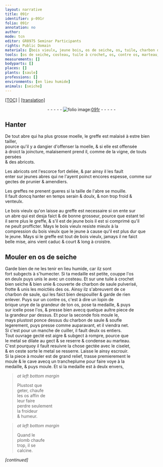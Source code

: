 ```yaml
---
layout: narrative
title: 091r
identifier: p-091r
folio: 091r
annotation: no
author:
mode: tcn
editor: GR8975 Seminar Participants
rights: Public Domain
materials: [bois vieulx, jeune bois, os de seiche, os, tuile, charbon de saule pulverisé, charbon de saule, brique, metal, plomb]
tools: [os de seiche, costeau, tuile à crochet, os, contre os, marteau, ciselet, moule, trancheplume]
measurements: []
bodyparts: []
places: []
plants: [saule]
professions: []
environments: [en lieu humide]
animals: [seiche]
---
```


 <p><a href="{{ site.baseurl }}/normalized/">[TOC]</a> | <a href="{{ site.baseurl }}/texts/p-091r_tl/" target="_blank">[translation]</a></p><div class="folio" align="center">- - - - - <a href="http://gallica.bnf.fr/ark:/12148/btv1b10500001g/f187.image" target="_blank"><img src="https://cu-mkp.github.io/2017-workshop-edition/assets/photo-icon.png" alt="folio image: " style="display:inline-block; margin-bottom:-3px;"/>091r</a> - - - - - </div>  
  

## Hanter

 
De tout abre qui ha plus grosse moelle, <span class="add">le greffe</span> est malaisé à <span class="del">estre</span> <span class="add">bien</span> tailler,<br/> pource qu'il y a dangier d'offenser la moelle, & si elle est offensée<br/> à droict la joincture, malaisem<span class="exp">ent</span> prend il, co<span class="exp">mm</span>e de la vigne, de touts persées<br/> & des abricots.
 
Les abricots ont l'escorce fort deliée, & par ainsy il les fault<br/> enter sur jeunes abres qui ne l'ayent poinct encores espesse, co<span class="exp">mm</span>e sur<br/> gectes de prunier & amendiers.
 
Les greffes ne <span class="del"><span class="ill"></span></span> prenent gueres si la taille de l'abre se mouille.<br/> Il fault doncq hanter en temps serain & doulx, & non trop froid &<br/> venteulx.
 
Le <span class="m">bois vieulx</span> qu'on laisse au greffe est necessaire si on ente sur<br/> un abre qui est desja faict & de bonne grosseur, pource que estant tel<br/> il serre plus le greffe, & s'il est de <span class="m">jeune bois</span> il est si comprimé qu'il<br/> ne peult profficter. Mays le <span class="m">bois vieulx</span> resiste mieulx à la<br/> compression du <span class="m">bois vieulx</span> <span class="del">que le jeune</span> à cause qu'il est plus dur que<br/> le jeune. Mays si le greffe est tout de <span class="m">bois vieulx</span>, jamays il ne faict<br/> belle mise, ains vient caduc & court & long à croistre.

 
  

## Mouler en <span class="tl"><span class="m">os de <span class="al">seiche</span></span></span>

 
Garde bien de ne les tenir <span class="env">en lieu humide</span>, car ilz sont<br/> fort subgects à s'humecter. Si ta medaille est petite, couppe l'<span class="m">os</span><br/> en deulx puys unis le avec un <span class="tl">costeau</span>. Et sur une <span class="tl"><span class="m">tuile</span> à crochet</span><br/> bien seiche & bien unie & couverte de <span class="m">charbon de <span class="pa">saule</span> pulverisé</span>,<br/> frotte & unis les moictiés des <span class="tl"><span class="m">os</span></span>. Ainsy ilz s'abreuvent de ce<br/> <span class="m">charbon de <span class="pa">saule</span></span>, qui les faict bien despouiller & garde de rien<br/> enlever. Puys sur un <span class="tl">contre os</span>, c'est à dire un lopin de<br/> <span class="m">brique</span> unye de la grandeur de ton <span class="tl"><span class="m">os</span></span>, pose ta medaille, & puys<br/> sur icelle pose l'<span class="tl"><span class="m">os</span></span>, & presse bien avecq quelque aultre piece de<br/> la grandeur par dessus. Et pour la seconde fois moule le,<br/> mays plustost ponce dessus du <span class="m">charbon de <span class="pa">saule</span></span> & soufle<br/> legerement, puys presse co<span class="exp">mm</span>e auparavant, et il viendra net.<br/> Si c'est pour un manche de cuiller, il fault deulx <span class="tl"><span class="m">os</span></span> entiers.<br/> Tout ouvrage gecté est aigre & subgect à rompre, pource que<br/> le <span class="m">metal</span> se dilate au gect & se reserre & condense au <span class="tl">marteau</span>.<br/> C'est pourquoy il fault resuivre la chose gectée avec le <span class="tl">ciselet</span>,<br/> & en ceste sorte le <span class="m">metal</span> se resserre. Laisse le ainsy escrouir.<br/> Si la piece à mouler est de grand relief, trasse premierement le<br/> <span class="tl">moule</span> & le cave avecq un <span class="tl">trancheplume</span> pour faire voye à la<br/> medaille, & puys moule. Et si la medaille est à deulx envers,
 
> *at left bottom margin*
> 
> 
> Plustost que<br/> geter, chaufe<br/> les <span class="tl"><span class="m">os</span></span> affin de<br/> leur faire<br/> perdre seulem<span class="exp">ent</span><br/> la froideur<br/> & humeur.
 
> *at left bottom margin*
> 
> 
> Quand le<br/> <span class="m">plomb</span> chaufe<br/> trop, il se<br/> calcine.
 
*[continued]*
 
 